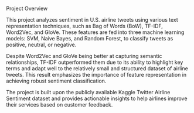 Project Overview

This project analyzes sentiment in U.S. airline tweets using various text representation techniques, such as Bag of Words (BoW), TF-IDF, Word2Vec, and GloVe. These features are fed into three machine learning models: SVM, Naive Bayes, and Random Forest, to classify tweets as positive, neutral, or negative.

Despite Word2Vec and GloVe being better at capturing semantic relationships, TF-IDF outperformed them due to its ability to highlight key terms and adapt well to the relatively small and structured dataset of airline tweets. This result emphasizes the importance of feature representation in achieving robust sentiment classification.

The project is built upon the publicly available Kaggle Twitter Airline Sentiment dataset and provides actionable insights to help airlines improve their services based on customer feedback.

